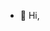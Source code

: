 - 👋 Hi, 

<!---
Souppa/Souppa is a ✨ special ✨ repository because its `README.md` (this file) appears on your GitHub profile.
You can click the Preview link to take a look at your changes.
--->

